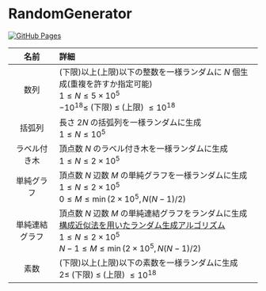 # RandomGenerator

[![GitHub Pages](https://img.shields.io/static/v1?label=GitHub+Pages&message=+&color=brightgreen&logo=github)](https://kanpurin.github.io/RandomGenerator/)

|  名前  |  詳細  |
| :----: | :---- |
|  数列  |  (下限)以上(上限)以下の整数を一様ランダムに $N$ 個生成(重複を許すか指定可能)<br>$1\leq N\leq 5\times 10^5$<br>$-10^{18}\leq$ (下限) $\leq$ (上限) $\leq 10^{18}$  |
|  括弧列  |  長さ $2N$ の括弧列を一様ランダムに生成<br>$1\leq N\leq 10^5$  |
|  ラベル付き木  |  頂点数 $N$ のラベル付き木を一様ランダムに生成<br>$1\leq N\leq 2\times 10^5$  |
|  単純グラフ  |  頂点数 $N$ 辺数 $M$ の単純グラフを一様ランダムに生成<br>$1\leq N\leq 2\times 10^5$<br>$0\leq M\leq \min(2\times 10^5,N(N-1)/2)$  |
|  単純連結グラフ  |  頂点数 $N$ 辺数 $M$ の単純連結グラフをランダムに生成<br>[構成近似法を用いたランダム生成アルゴリズム](https://www.jstage.jst.go.jp/article/jssst/20/4/20_4_363/_pdf/-char/ja)<br>$1\leq N\leq 2\times 10^5$<br>$N-1\leq M\leq \min(2\times 10^5,N(N-1)/2)$  |
|  素数  |  (下限)以上(上限)以下の素数を一様ランダムに生成<br>$2\leq$ (下限) $\leq$ (上限) $\leq 10^{18}$  |